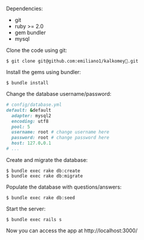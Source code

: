 Dependencies:
 - git
 - ruby >= 2.0
 - gem bundler
 - mysql

Clone the code using git:
```shell
$ git clone git@github.com:emiliano1/kalkomey.git
```
Install the gems using bundler:
```shell
$ bundle install
```
Change the database username/password:
```ruby
# config/database.yml
default: &default
  adapter: mysql2
  encoding: utf8
  pool: 5
  username: root # change username here
  password: root # change password here
  host: 127.0.0.1
# ...
```
Create and migrate the database:
```shell
$ bundle exec rake db:create
$ bundle exec rake db:migrate
```
Populate the database with questions/answers:
```shell
$ bundle exec rake db:seed
```
Start the server:
```shell
$ bundle exec rails s
```
Now you can access the app at http://localhost:3000/

